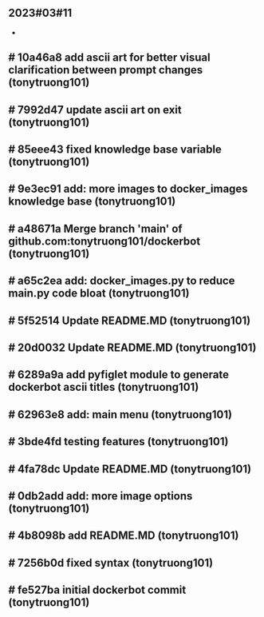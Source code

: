 ## 2023#03#11
- 
## # 10a46a8 add ascii art for better visual clarification between prompt changes (tonytruong101)
## # 7992d47 update ascii art on exit (tonytruong101)
## # 85eee43 fixed knowledge base variable (tonytruong101)
## # 9e3ec91 add: more images to docker_images knowledge base (tonytruong101)
## # a48671a Merge branch 'main' of github.com:tonytruong101/dockerbot (tonytruong101)
## # a65c2ea add: docker_images.py to reduce main.py code bloat (tonytruong101)
## # 5f52514 Update README.MD (tonytruong101)
## # 20d0032 Update README.MD (tonytruong101)
## # 6289a9a add pyfiglet module to generate dockerbot ascii titles (tonytruong101)
## # 62963e8 add: main menu (tonytruong101)
## # 3bde4fd testing features (tonytruong101)
## # 4fa78dc Update README.MD (tonytruong101)
## # 0db2add add: more image options (tonytruong101)
## # 4b8098b add README.MD (tonytruong101)
## # 7256b0d fixed syntax (tonytruong101)
## # fe527ba initial dockerbot commit (tonytruong101)
